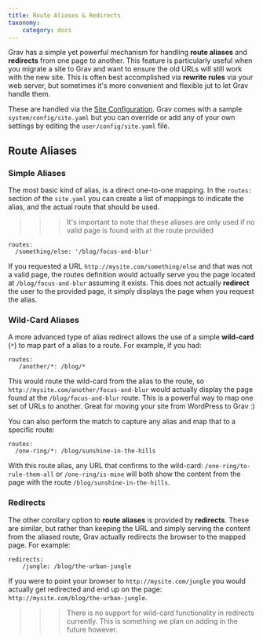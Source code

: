 ```yaml
---
title: Route Aliases & Redirects
taxonomy:
    category: docs
---
```


Grav has a simple yet powerful mechanism for handling **route aliases** and **redirects** from one page to another.  This feature is particularly useful when you migrate a site to Grav and want to ensure the old URLs will still work with the new site.  This is often best accomplished via **rewrite rules** via your web server, but sometimes it's more convenient and flexible jut to let Grav handle them.

These are handled via the [Site Configuration](http://localhost/grav-learn/basics/grav-configuration#site-configuration).  Grav comes with a sample `system/config/site.yaml` but you can override or add any of your own settings by editing the `user/config/site.yaml` file.

## Route Aliases

### Simple Aliases

The most basic kind of alias, is a direct one-to-one mapping. In the `routes:` section of the `site.yaml` you can create a list of mappings to indicate the alias, and the actual route that should be used.

>>> It's important to note that these aliases are only used if no valid page is found with at the route provided

```
routes:
  /something/else: '/blog/focus-and-blur'
```

If you requested a URL `http://mysite.com/something/else` and that was not a valid page, the routes definition would actually serve you the page located at `/blog/focus-and-blur` assuming it exists. This does not actually **redirect** the user to the provided page, it simply displays the page when you request the alias.

### Wild-Card Aliases

A more advanced type of alias redirect allows the use of a simple **wild-card** (`*`) to map part of a alias to a route.  For example, if you had:

```
routes:
   /another/*: /blog/*
```

This would route the wild-card from the alias to the route, so `http://mysite.com/another/focus-and-blur` would actually display the page found at the `/blog/focus-and-blur` route.  This is a powerful way to map one set of URLs to another.  Great for moving your site from WordPress to Grav :)

You can also perform the match to capture any alias and map that to a specific route:

```
routes:
  /one-ring/*: /blog/sunshine-in-the-hills
```

With this route alias, any URL that confirms to the wild-card: `/one-ring/to-rule-them-all` or `/one-ring/is-mine` will both show the content from the page with the route `/blog/sunshine-in-the-hills`.

### Redirects

The other corollary option to **route aliases** is provided by **redirects**.  These are similar, but rather than keeping the URL and simply serving the content from the aliased route, Grav actually redirects the browser to the mapped page.  For example:

```
redirects:
    /jungle: /blog/the-urban-jungle
```

If you were to point your browser to `http://mysite.com/jungle` you would actually get redirected and end up on the page: `http://mysite.com/blog/the-urban-jungle`.

>>> There is no support for wild-card functionality in redirects currently.  This is something we plan on adding in the future however.
